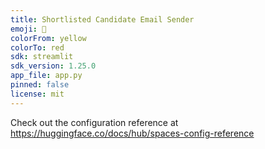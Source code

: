 ```yaml
---
title: Shortlisted Candidate Email Sender
emoji: 🦀
colorFrom: yellow
colorTo: red
sdk: streamlit
sdk_version: 1.25.0
app_file: app.py
pinned: false
license: mit
---
```


Check out the configuration reference at https://huggingface.co/docs/hub/spaces-config-reference
